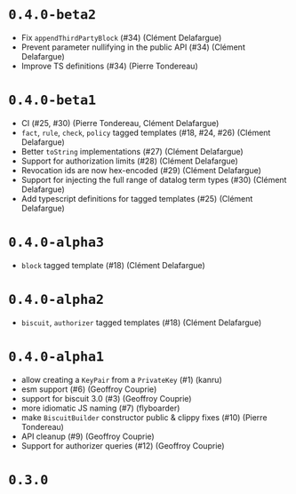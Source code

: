 # `0.4.0-beta2`

- Fix `appendThirdPartyBlock` (#34) (Clément Delafargue)
- Prevent parameter nullifying in the public API (#34) (Clément Delafargue)
- Improve TS definitions (#34) (Pierre Tondereau)

# `0.4.0-beta1`

- CI (#25, #30) (Pierre Tondereau, Clément Delafargue)
- `fact`, `rule`, `check`, `policy` tagged templates (#18, #24, #26) (Clément Delafargue)
- Better `toString` implementations (#27) (Clément Delafargue)
- Support for authorization limits (#28) (Clément Delafargue)
- Revocation ids are now hex-encoded (#29) (Clément Delafargue)
- Support for injecting the full range of datalog term types (#30) (Clément Delafargue)
- Add typescript definitions for tagged templates (#25) (Clément Delafargue)

# `0.4.0-alpha3`

- `block` tagged template (#18) (Clément Delafargue)

# `0.4.0-alpha2`

- `biscuit`, `authorizer` tagged templates (#18) (Clément Delafargue)

# `0.4.0-alpha1`

- allow creating a `KeyPair` from a `PrivateKey` (#1) (kanru)
- esm support (#6) (Geoffroy Couprie)
- support for biscuit 3.0 (#3) (Geoffroy Couprie)
- more idiomatic JS naming (#7) (flyboarder)
- make `BiscuitBuilder` constructor public & clippy fixes (#10) (Pierre Tondereau)
- API cleanup (#9) (Geoffroy Couprie)
- Support for authorizer queries (#12) (Geoffroy Couprie)

# `0.3.0`
